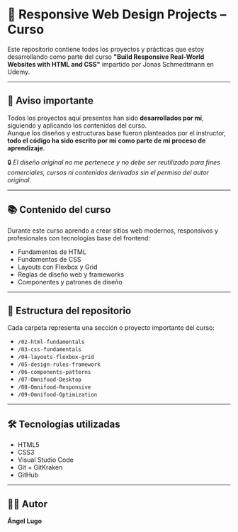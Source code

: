 # 🚀 Responsive Web Design Projects – Curso

Este repositorio contiene todos los proyectos y prácticas que estoy desarrollando como parte del curso **"Build Responsive Real-World Websites with HTML and CSS"** impartido por Jonas Schmedtmann en Udemy.

---

## 📌 Aviso importante

Todos los proyectos aquí presentes han sido **desarrollados por mí**, siguiendo y aplicando los contenidos del curso.  
Aunque los diseños y estructuras base fueron planteados por el instructor, **todo el código ha sido escrito por mí como parte de mi proceso de aprendizaje**.

🔒 *El diseño original no me pertenece y no debe ser reutilizado para fines comerciales, cursos ni contenidos derivados sin el permiso del autor original.*

---

## 📚 Contenido del curso

Durante este curso aprendo a crear sitios web modernos, responsivos y profesionales con tecnologías base del frontend:

- Fundamentos de HTML
- Fundamentos de CSS
- Layouts con Flexbox y Grid
- Reglas de diseño web y frameworks
- Componentes y patrones de diseño

---

## 📁 Estructura del repositorio

Cada carpeta representa una sección o proyecto importante del curso:

- `/02-html-fundamentals`
- `/03-css-fundamentals`
- `/04-layouts-flexbox-grid`
- `/05-design-rules-framework`
- `/06-components-patterns`
- `/07-Omnifood-Desktop`
- `/08-Omnifood-Responsive`
- `/09-Omnifood-Optimization`

---

## 🛠 Tecnologías utilizadas

- HTML5
- CSS3
- Visual Studio Code
- Git + GitKraken
- GitHub

---

## 👨‍💻 Autor

**Ángel Lugo**

